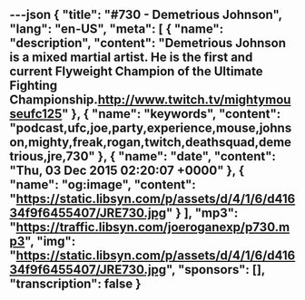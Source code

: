 ---json
{
  "title": "#730 - Demetrious Johnson",
  "lang": "en-US",
  "meta": [
    {
      "name": "description",
      "content": "Demetrious Johnson is a mixed martial artist. He is the first and current Flyweight Champion of the Ultimate Fighting Championship.http://www.twitch.tv/mightymouseufc125"
    },
    {
      "name": "keywords",
      "content": "podcast,ufc,joe,party,experience,mouse,johnson,mighty,freak,rogan,twitch,deathsquad,demetrious,jre,730"
    },
    {
      "name": "date",
      "content": "Thu, 03 Dec 2015 02:20:07 +0000"
    },
    {
      "name": "og:image",
      "content": "https://static.libsyn.com/p/assets/d/4/1/6/d41634f9f6455407/JRE730.jpg"
    }
  ],
  "mp3": "https://traffic.libsyn.com/joeroganexp/p730.mp3",
  "img": "https://static.libsyn.com/p/assets/d/4/1/6/d41634f9f6455407/JRE730.jpg",
  "sponsors": [],
  "transcription": false
}
---
<episode-header />

<timemark seconds="0" />

<transcribe-call-to-action />

<episode-footer />